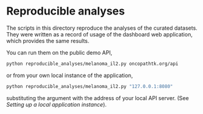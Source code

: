 
# Reproducible analyses

The scripts in this directory reproduce the analyses of the curated datasets. They were written as a record of usage of the dashboard web application, which provides the same results.

You can run them on the public demo API,

```sh
python reproducible_analyses/melanoma_il2.py oncopathtk.org/api
```

or from your own local instance of the application,

```sh
python reproducible_analyses/melanoma_il2.py "127.0.0.1:8080"
```

substituting the argument with the address of your local API server. (See *Setting up a local application instance*).

